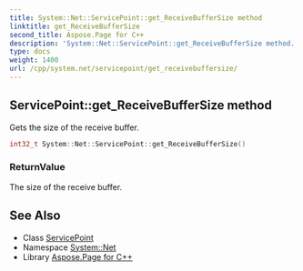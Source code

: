 ```yaml
---
title: System::Net::ServicePoint::get_ReceiveBufferSize method
linktitle: get_ReceiveBufferSize
second_title: Aspose.Page for C++
description: 'System::Net::ServicePoint::get_ReceiveBufferSize method. Gets the size of the receive buffer in C++.'
type: docs
weight: 1400
url: /cpp/system.net/servicepoint/get_receivebuffersize/
---
```

## ServicePoint::get_ReceiveBufferSize method


Gets the size of the receive buffer.

```cpp
int32_t System::Net::ServicePoint::get_ReceiveBufferSize()
```


### ReturnValue

The size of the receive buffer.

## See Also

* Class [ServicePoint](../)
* Namespace [System::Net](../../)
* Library [Aspose.Page for C++](../../../)
